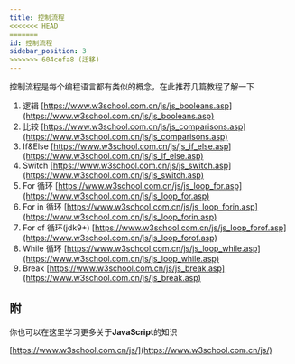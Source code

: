 ```yaml
---
title: 控制流程
<<<<<<< HEAD
=======
id: 控制流程
sidebar_position: 3
>>>>>>> 604cefa8 (迁移)
---
```

控制流程是每个编程语言都有类似的概念，在此推荐几篇教程了解一下

1. 逻辑 [https://www.w3school.com.cn/js/js_booleans.asp](https://www.w3school.com.cn/js/js_booleans.asp)
2. 比较 [https://www.w3school.com.cn/js/js_comparisons.asp](https://www.w3school.com.cn/js/js_comparisons.asp)
3. If&Else [https://www.w3school.com.cn/js/js_if_else.asp](https://www.w3school.com.cn/js/js_if_else.asp)
4. Switch [https://www.w3school.com.cn/js/js_switch.asp](https://www.w3school.com.cn/js/js_switch.asp)
5. For 循环 [https://www.w3school.com.cn/js/js_loop_for.asp](https://www.w3school.com.cn/js/js_loop_for.asp)
6. For in 循环 [https://www.w3school.com.cn/js/js_loop_forin.asp](https://www.w3school.com.cn/js/js_loop_forin.asp)
7. For of 循环(jdk9+) [https://www.w3school.com.cn/js/js_loop_forof.asp](https://www.w3school.com.cn/js/js_loop_forof.asp)
8. While 循环 [https://www.w3school.com.cn/js/js_loop_while.asp](https://www.w3school.com.cn/js/js_loop_while.asp)
9. Break [https://www.w3school.com.cn/js/js_break.asp](https://www.w3school.com.cn/js/js_break.asp)

## 附

你也可以在这里学习更多关于**JavaScript**的知识

[https://www.w3school.com.cn/js/](https://www.w3school.com.cn/js/)
